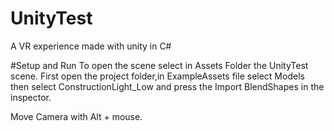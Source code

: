 # UnityTest
A VR experience made with unity in C#

#Setup and Run
To open the scene select in Assets Folder the UnityTest scene.
First open the project folder,in ExampleAssets file select Models then select ConstructionLight_Low and press the Import BlendShapes in the inspector. 

Move Camera with Alt + mouse.
